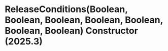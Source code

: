 # ReleaseConditions(Boolean, Boolean, Boolean, Boolean, Boolean, Boolean, Boolean) Constructor (2025.3)

﻿
